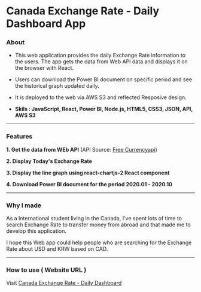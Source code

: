 # Canada Exchange Rate - Daily Dashboard App

### About

- This web application provides the daily Exchange Rate information to the users. The app gets the data from Web API data and displays it on the browser with React.

- Users can download the Power BI document on specific period and see the historical graph updated daily.

- It is deployed to the web via AWS S3 and reflected Resposive design.   

- **Skils : JavaScript, React, Power BI, Node.js, HTML5, CSS3, JSON, API, AWS S3**

<hr/>

### Features

**1. Get the data from WEb API** (API Source: [Free Currencyapi](https://freecurrencyapi.net/)) <br />
 
**2. Display Today's Exchange Rate** <br />

**3. Display the line graph using react-chartjs-2 React component** <br />

**4. Download Power BI document for the period 2020.01 - 2020.10** <br />
 
<hr/>

### Why I made

As a International student living in the Canada, I've spent lots of time to search Exchange Rate to transfer money from abroad and that made me to develop this application. 

I hope this Web app could help people who are searching for the Exchange Rate about USD and KRW based on CAD.

<hr/>

### How to use ( Website URL )

Visit [Canada Exchange Rate - Daily Dashboard](http://exchange-rate-project.s3-website.ca-central-1.amazonaws.com)

